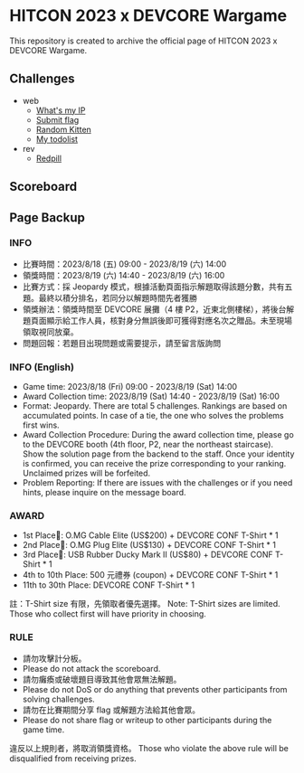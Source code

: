 # HITCON 2023 x DEVCORE Wargame 

This repository is created to archive the official page of HITCON 2023 x DEVCORE Wargame.

## Challenges

* web
    * [What's my IP](https://github.com/DEVCORE-Wargame/HITCON-2023/tree/main/challenges/web/What's%20my%20IP)
    * [Submit flag](https://github.com/DEVCORE-Wargame/HITCON-2023/tree/main/challenges/web/Submit%20flag)
    * [Random Kitten](https://github.com/DEVCORE-Wargame/HITCON-2023/tree/main/challenges/web/Random%20Kitten)
    * [My todolist](https://github.com/DEVCORE-Wargame/HITCON-2023/tree/main/challenges/web/My%20todolist)
* rev
    * [Redpill](https://github.com/DEVCORE-Wargame/HITCON-2023/tree/main/challenges/rev/Redpill)

## Scoreboard



## Page Backup

### INFO

* 比賽時間：2023/8/18 (五) 09:00 - 2023/8/19 (六) 14:00
* 領獎時間：2023/8/19 (六) 14:40 - 2023/8/19 (六) 16:00
* 比賽方式：採 Jeopardy 模式，根據活動頁面指示解題取得該題分數，共有五題。最終以積分排名，若同分以解題時間先者獲勝
* 領獎辦法：領獎時間至 DEVCORE 展攤（4 樓 P2，近東北側樓梯），將後台解題頁面顯示給工作人員，核對身分無誤後即可獲得對應名次之贈品。未至現場領取視同放棄。
* 問題回報：若題目出現問題或需要提示，請至留言版詢問

### INFO (English)
* Game time: 2023/8/18 (Fri) 09:00 - 2023/8/19 (Sat) 14:00
* Award Collection time: 2023/8/19 (Sat) 14:40 - 2023/8/19 (Sat) 16:00
* Format: Jeopardy. There are total 5 challenges. Rankings are based on accumulated points. In case of a tie, the one who solves the problems first wins.
* Award Collection Procedure: During the award collection time, please go to the DEVCORE booth (4th floor, P2, near the northeast staircase). Show the solution page from the backend to the staff. Once your identity is confirmed, you can receive the prize corresponding to your ranking. Unclaimed prizes will be forfeited.
* Problem Reporting: If there are issues with the challenges or if you need hints, please inquire on the message board.

### AWARD

* 1st Place🥇: O.MG Cable Elite (US$200) + DEVCORE CONF T-Shirt * 1
* 2nd Place🥈: O.MG Plug Elite (US$130) + DEVCORE CONF T-Shirt * 1
* 3rd Place🥉: USB Rubber Ducky Mark II (US$80) + DEVCORE CONF T-Shirt * 1
* 4th to 10th Place: 500 元禮券 (coupon) + DEVCORE CONF T-Shirt * 1
* 11th to 30th Place: DEVCORE CONF T-Shirt * 1

註：T-Shirt size 有限，先領取者優先選擇。
Note: T-Shirt sizes are limited. Those who collect first will have priority in choosing.


### RULE
* 請勿攻擊計分板。
* Please do not attack the scoreboard.
* 請勿癱瘓或破壞題目導致其他會眾無法解題。
* Please do not DoS or do anything that prevents other participants from solving challenges.
* 請勿在比賽期間分享 flag 或解題方法給其他會眾。
* Please do not share flag or writeup to other participants during the game time.

違反以上規則者，將取消領獎資格。
Those who violate the above rule will be disqualified from receiving prizes.

